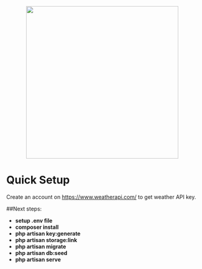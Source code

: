 <p align="center"><a href="https://laravel.com" target="_blank"><img src="https://raw.githubusercontent.com/laravel/art/master/logo-lockup/5%20SVG/2%20CMYK/1%20Full%20Color/laravel-logolockup-cmyk-red.svg" width="400"></a></p>

# Quick Setup

Create an account on https://www.weatherapi.com/ to get weather API key.

##Next steps:
- **setup .env file**
- **composer install**
- **php artisan key:generate**
- **php artisan storage:link**
- **php artisan migrate**
- **php artisan db:seed**
- **php artisan serve**
